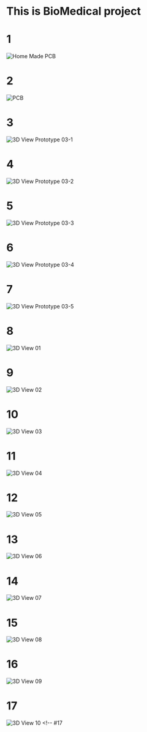 # This is BioMedical project
# 1 
<img src="https://github.com/AjayGautam1199/biomedical-hardware-project/blob/main/home%20made%20pcb%20.jpg" alt="Home Made PCB" /> <!-- #1 -->

# 2
<img src="https://github.com/AjayGautam1199/biomedical-hardware-project/blob/main/pcb%20.jpg" alt="PCB" /> <!-- #2 -->
# 3

<img src="https://github.com/AjayGautam1199/biomedical-hardware-project/blob/main/3d%20view/prototype03-1.jpg" alt="3D View Prototype 03-1" /> <!-- #3 -->
# 4
<img src="https://github.com/AjayGautam1199/biomedical-hardware-project/blob/main/3d%20view/prototype03-2.jpg" alt="3D View Prototype 03-2" /> <!-- #4 -->
# 5
<img src="https://github.com/AjayGautam1199/biomedical-hardware-project/blob/main/3d%20view/prototype03-3.jpg" alt="3D View Prototype 03-3" /> <!-- #5 -->
# 6
<img src="https://github.com/AjayGautam1199/biomedical-hardware-project/blob/main/3d%20view/prototype03-4.jpg" alt="3D View Prototype 03-4" /> <!-- #6 -->
# 7
<img src="https://github.com/AjayGautam1199/biomedical-hardware-project/blob/main/3d%20view/prototype03-5.jpg" alt="3D View Prototype 03-5" /> <!-- #7 -->
# 8
<img src="https://github.com/AjayGautam1199/biomedical-hardware-project/blob/main/3d%20view/view01.png" alt="3D View 01" /> <!-- #8 -->
# 9
<img src="https://github.com/AjayGautam1199/biomedical-hardware-project/blob/main/3d%20view/view02.png" alt="3D View 02" /> <!-- #9 -->
# 10 
<img src="https://github.com/AjayGautam1199/biomedical-hardware-project/blob/main/3d%20view/view03.png" alt="3D View 03" /> <!-- #10 -->
# 11
<img src="https://github.com/AjayGautam1199/biomedical-hardware-project/blob/main/3d%20view/view04.png" alt="3D View 04" /> <!-- #11 -->
# 12
<img src="https://github.com/AjayGautam1199/biomedical-hardware-project/blob/main/3d%20view/view05.png" alt="3D View 05" /> <!-- #12 -->
# 13
<img src="https://github.com/AjayGautam1199/biomedical-hardware-project/blob/main/3d%20view/view06.png" alt="3D View 06" /> <!-- #13 -->
# 14
<img src="https://github.com/AjayGautam1199/biomedical-hardware-project/blob/main/3d%20view/view07.png" alt="3D View 07" /> <!-- #14 -->
# 15
<img src="https://github.com/AjayGautam1199/biomedical-hardware-project/blob/main/3d%20view/view08.png" alt="3D View 08" /> <!-- #15 -->
# 16
<img src="https://github.com/AjayGautam1199/biomedical-hardware-project/blob/main/3d%20view/view09.png" alt="3D View 09" /> <!-- #16 -->
# 17
<img src="https://github.com/AjayGautam1199/biomedical-hardware-project/blob/main/3d%20view/view10.png" alt="3D View 10" /> <!-- #17

